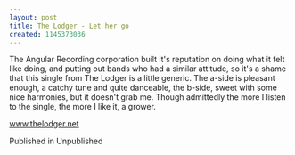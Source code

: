 ```yaml
---
layout: post
title: The Lodger - Let her go
created: 1145373036
---
```

The Angular Recording corporation built it's reputation on doing what it felt like doing, and putting out bands who had a similar attitude, so it's a shame that this single from The Lodger is a little generic. The a-side is pleasant enough, a catchy tune and quite danceable, the b-side, sweet with some nice harmonies, but it doesn't grab me. Though admittedly the more I listen to the single, the more I like it, a grower.

<a href='http://www.thelodger.net' target='_blank'>www.thelodger.net</a>


Published in Unpublished
